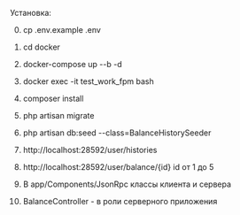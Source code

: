 Установка:

0. cp .env.example .env
1. cd docker
2. docker-compose up --b -d
3. docker exec -it test_work_fpm bash
4. composer install
5. php artisan migrate
6. php artisan db:seed --class=BalanceHistorySeeder
7. http://localhost:28592/user/histories
8. http://localhost:28592/user/balance/{id} id от 1 до 5

1. В app/Components/JsonRpc классы клиента и сервера 
2. BalanceController - в роли серверного приложения
